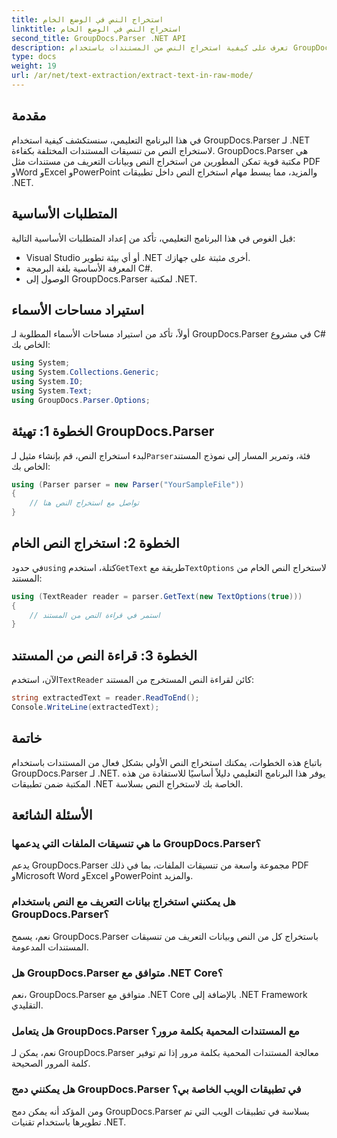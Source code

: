 ```yaml
---
title: استخراج النص في الوضع الخام
linktitle: استخراج النص في الوضع الخام
second_title: GroupDocs.Parser .NET API
description: تعرف على كيفية استخراج النص من المستندات باستخدام GroupDocs.Parser لـ .NET. استخراج نص سهل وفعال وسلس داخل تطبيقات .NET الخاصة بك.
type: docs
weight: 19
url: /ar/net/text-extraction/extract-text-in-raw-mode/
---
```

## مقدمة
في هذا البرنامج التعليمي، سنستكشف كيفية استخدام GroupDocs.Parser لـ .NET لاستخراج النص من تنسيقات المستندات المختلفة بكفاءة. GroupDocs.Parser هي مكتبة قوية تمكن المطورين من استخراج النص وبيانات التعريف من مستندات مثل PDF وWord وExcel وPowerPoint والمزيد، مما يبسط مهام استخراج النص داخل تطبيقات .NET.
## المتطلبات الأساسية
قبل الغوص في هذا البرنامج التعليمي، تأكد من إعداد المتطلبات الأساسية التالية:
- Visual Studio أو أي بيئة تطوير .NET أخرى مثبتة على جهازك.
- المعرفة الأساسية بلغة البرمجة C#.
- الوصول إلى GroupDocs.Parser لمكتبة .NET.

## استيراد مساحات الأسماء
أولاً، تأكد من استيراد مساحات الأسماء المطلوبة لـ GroupDocs.Parser في مشروع C# الخاص بك:
```csharp
using System;
using System.Collections.Generic;
using System.IO;
using System.Text;
using GroupDocs.Parser.Options;
```
## الخطوة 1: تهيئة GroupDocs.Parser
 لبدء استخراج النص، قم بإنشاء مثيل لـ`Parser`فئة، وتمرير المسار إلى نموذج المستند الخاص بك:
```csharp
using (Parser parser = new Parser("YourSampleFile"))
{
    // تواصل مع استخراج النص هنا
}
```
## الخطوة 2: استخراج النص الخام
 في حدود`using` كتلة، استخدم`GetText` طريقة مع`TextOptions` لاستخراج النص الخام من المستند:
```csharp
using (TextReader reader = parser.GetText(new TextOptions(true)))
{
    // استمر في قراءة النص من المستند
}
```
## الخطوة 3: قراءة النص من المستند
 الآن، استخدم`TextReader` كائن لقراءة النص المستخرج من المستند:
```csharp
string extractedText = reader.ReadToEnd();
Console.WriteLine(extractedText);
```

## خاتمة
باتباع هذه الخطوات، يمكنك استخراج النص الأولي بشكل فعال من المستندات باستخدام GroupDocs.Parser لـ .NET. يوفر هذا البرنامج التعليمي دليلاً أساسيًا للاستفادة من هذه المكتبة ضمن تطبيقات .NET الخاصة بك لاستخراج النص بسلاسة.

## الأسئلة الشائعة
### ما هي تنسيقات الملفات التي يدعمها GroupDocs.Parser؟
يدعم GroupDocs.Parser مجموعة واسعة من تنسيقات الملفات، بما في ذلك PDF وMicrosoft Word وExcel وPowerPoint والمزيد.
### هل يمكنني استخراج بيانات التعريف مع النص باستخدام GroupDocs.Parser؟
نعم، يسمح GroupDocs.Parser باستخراج كل من النص وبيانات التعريف من تنسيقات المستندات المدعومة.
### هل GroupDocs.Parser متوافق مع .NET Core؟
نعم، GroupDocs.Parser متوافق مع .NET Core بالإضافة إلى .NET Framework التقليدي.
### هل يتعامل GroupDocs.Parser مع المستندات المحمية بكلمة مرور؟
نعم، يمكن لـ GroupDocs.Parser معالجة المستندات المحمية بكلمة مرور إذا تم توفير كلمة المرور الصحيحة.
### هل يمكنني دمج GroupDocs.Parser في تطبيقات الويب الخاصة بي؟
ومن المؤكد أنه يمكن دمج GroupDocs.Parser بسلاسة في تطبيقات الويب التي تم تطويرها باستخدام تقنيات .NET.